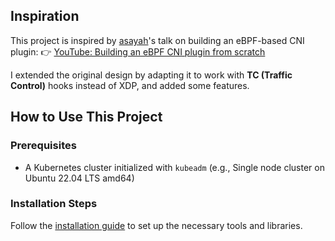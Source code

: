 ## Inspiration

This project is inspired by [asayah](https://github.com/asayah)'s talk on building an eBPF-based CNI plugin:
👉 [YouTube: Building an eBPF CNI plugin from scratch](https://www.youtube.com/watch?v=3cqCmtg-TOo)

I extended the original design by adapting it to work with **TC (Traffic Control)** hooks instead of XDP, and added some features.

## How to Use This Project

### Prerequisites

- A Kubernetes cluster initialized with `kubeadm` (e.g., Single node cluster on Ubuntu 22.04 LTS amd64)

### Installation Steps

Follow the [installation guide](INSTALL_GUIDE_ZH_TW.md) to set up the necessary tools and libraries.
